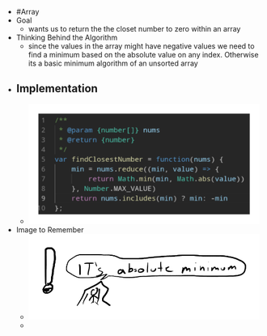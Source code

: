 - #Array
- Goal
	- wants us to return the the closet number to zero within an array
- Thinking Behind the Algorithm
	- since the values in the array might have negative values we need to find a minimum based on the absolute value on any index. Otherwise its a basic minimum algorithm of an unsorted array
- Implementation
	-
	- ![image.png](../assets/image_1757101383492_0.png)
- Image to Remember
	- ![image.png](../assets/image_1757101413286_0.png)
	-
